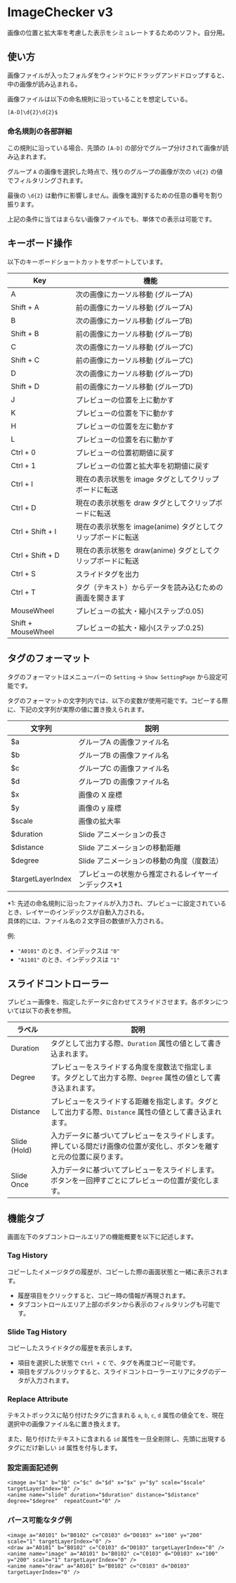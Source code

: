 # ImageChecker v3 

画像の位置と拡大率を考慮した表示をシミュレートするためのソフト。自分用。

## 使い方

画像ファイルが入ったフォルダをウィンドウにドラッグアンドドロップすると、中の画像が読み込まれる。

画像ファイルは以下の命名規則に沿っていることを想定している。

    [A-D]\d{2}\d{2}$

### 命名規則の各部詳細

この規則に沿っている場合、先頭の `[A-D]` の部分でグループ分けされて画像が読み込まれます。

グループ `A` の画像を選択した時点で、残りのグループの画像が次の `\d{2}` の値でフィルタリングされます。

最後の `\d{2}` は動作に影響しません。画像を識別するための任意の番号を割り振ります。

上記の条件に当てはまらない画像ファイルでも、単体での表示は可能です。

## キーボード操作

以下のキーボードショートカットをサポートしています。

| Key                | 機能                                    |
|--------------------|---------------------------------------|
| A                  | 次の画像にカーソル移動 (グループA)                   |
| Shift + A          | 前の画像にカーソル移動 (グループA)                   |
| B                  | 次の画像にカーソル移動 (グループB)                   |
| Shift + B          | 前の画像にカーソル移動 (グループB)                   |
| C                  | 次の画像にカーソル移動 (グループC)                   |
| Shift + C          | 前の画像にカーソル移動 (グループC)                   |
| D                  | 次の画像にカーソル移動 (グループD)                   |
| Shift + D          | 前の画像にカーソル移動 (グループD)                   |
| J                  | プレビューの位置を上に動かす                        |
| K                  | プレビューの位置を下に動かす                        |
| H                  | プレビューの位置を左に動かす                        |
| L                  | プレビューの位置を右に動かす                        |
| Ctrl + 0           | プレビューの位置初期値に戻す                        |
| Ctrl + 1           | プレビューの位置と拡大率を初期値に戻す                   |
| Ctrl + I           | 現在の表示状態を image タグとしてクリップボードに転送        |
| Ctrl + D           | 現在の表示状態を draw タグとしてクリップボードに転送         |
| Ctrl + Shift + I   | 現在の表示状態を image(anime) タグとしてクリップボードに転送 |
| Ctrl + Shift + D   | 現在の表示状態を draw(anime) タグとしてクリップボードに転送  |
| Ctrl + S           | スライドタグを出力                             |
| Ctrl + T           | タグ（テキスト）からデータを読み込むための画面を開きます          |
| MouseWheel         | プレビューの拡大・縮小(ステップ:0.05)                |
| Shift + MouseWheel | プレビューの拡大・縮小(ステップ:0.25)                |

## タグのフォーマット

タグのフォーマットはメニューバーの `Setting` -> `Show SettingPage` から設定可能です。

タグのフォーマットの文字列内では、以下の変数が使用可能です。コピーする際に、下記の文字列が実際の値に置き換えられます。

| 文字列               | 説明                          |
|-------------------|-----------------------------|
| $a                | グループA の画像ファイル名              |
| $b                | グループB の画像ファイル名              |
| $c                | グループC の画像ファイル名              |
| $d                | グループD の画像ファイル名              |
| $x                | 画像の X 座標                    |
| $y                | 画像の y 座標                    |
| $scale            | 画像の拡大率                      |
| $duration         | Slide アニメーションの長さ            |
| $distance         | Slide アニメーションの移動距離          |
| $degree           | Slide アニメーションの移動の角度（度数法）    |
| $targetLayerIndex | プレビューの状態から推定されるレイヤーインデックス*1 |

*1: 先述の命名規則に沿ったファイルが入力され、プレビューに設定されているとき、レイヤーのインデックスが自動入力される。  
具体的には、ファイル名の２文字目の数値が入力される。

例:
- `"A0101"` のとき、インデックスは `"0"`
- `"A1101"` のとき、インデックスは `"1"`

## スライドコントローラー

プレビュー画像を、指定したデータに合わせてスライドさせます。各ボタンについては以下の表を参照。

| ラベル          | 説明                                                           |
|--------------|--------------------------------------------------------------|
| Duration     | タグとして出力する際、`Duration` 属性の値として書き込まれます。                        |
| Degree       | プレビューをスライドする角度を度数法で指定します。タグとして出力する際、`Degree` 属性の値として書き込まれます。 |
| Distance     | プレビューをスライドする距離を指定します。タグとして出力する際、`Distance` 属性の値として書き込まれます。   |
| Slide (Hold) | 入力データに基づいてプレビューをスライドします。押している間だけ画像の位置が変化し、ボタンを離すと元の位置に戻ります。  |
| Slide Once   | 入力データに基づいてプレビューをスライドします。ボタンを一回押すごとにプレビューの位置が変化します。           |

## 機能タブ

画面左下のタブコントロールエリアの機能概要を以下に記述します。

### Tag History

コピーしたイメージタグの履歴が、コピーした際の画面状態と一緒に表示されます。

- 履歴項目をクリックすると、コピー時の情報が再現されます。
- タブコントロールエリア上部のボタンから表示のフィルタリングも可能です。

### Slide Tag History

コピーしたスライドタグの履歴を表示します。

- 項目を選択した状態で `Ctrl + C` で、タグを再度コピー可能です。
- 項目をダブルクリックすると、スライドコントローラーエリアにタグのデータが入力されます。

### Replace Attribute

テキストボックスに貼り付けたタグに含まれる `a`, `b`, `c`, `d` 属性の値全てを、現在選択中の画像ファイル名に置き換えます。

また、貼り付けたテキストに含まれる `id` 属性を一旦全削除し、先頭に出現するタグにだけ新しい `id` 属性を付与します。

### 設定画面記述例

    <image a="$a" b="$b" c="$c" d="$d" x="$x" y="$y" scale="$scale" targetLayerIndex="0" />
    <anime name="slide" duration="$duration" distance="$distance" degree="$degree"  repeatCount="0" />

### パース可能なタグ例

    <image a="A0101" b="B0102" c="C0103" d="D0103" x="100" y="200" scale="1" targetLayerIndex="0" />
    <draw a="A0101" b="B0102" c="C0103" d="D0103" targetLayerIndex="0" />
    <anime name="image" a="A0101" b="B0102" c="C0103" d="D0103" x="100" y="200" scale="1" targetLayerIndex="0" />
    <anime name="draw" a="A0101" b="B0102" c="C0103" d="D0103" targetLayerIndex="0" />